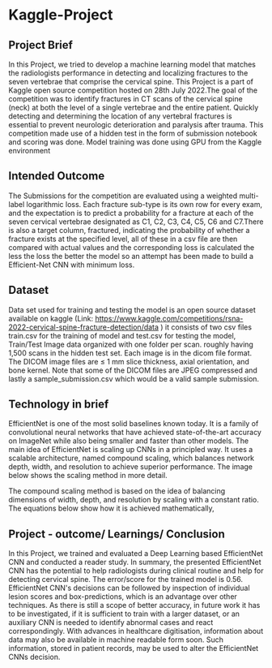 # Kaggle-Project
## Project Brief
In this Project, we tried to develop a machine learning model that matches the radiologists performance in detecting and localizing fractures to the seven vertebrae that comprise the cervical spine. This Project is a part of Kaggle open source competition hosted on 28th July 2022.The goal of the competition was to identify fractures in CT scans of the cervical spine (neck) at both the level of a single vertebrae and the entire patient. Quickly detecting and determining the location of any vertebral fractures is essential to prevent neurologic deterioration and paralysis after trauma. This competition made use of a  hidden test in the form of submission notebook and scoring was done. Model training was done using GPU from the Kaggle environment 
## Intended Outcome
The Submissions for the competition are evaluated using a weighted multi-label logarithmic loss. Each fracture sub-type is its own row for every exam, and the expectation is to predict a probability for a fracture at each of the seven cervical vertebrae designated as C1, C2, C3, C4, C5, C6 and C7.There is also a target column, fractured, indicating the probability of whether a fracture exists at the specified level, all of these in a csv file are then compared with actual values and the corresponding loss is calculated the less the loss the better the model so an attempt has been made to build a Efficient-Net CNN with minimum loss.
## Dataset
Data set used for training and testing the model is an open source dataset available on kaggle (Link: https://www.kaggle.com/competitions/rsna-2022-cervical-spine-fracture-detection/data ) it consists of two csv files train.csv for the training of model and test.csv for testing the model, Train/Test Image data organized with one folder per scan. roughly  having 1,500 scans in the hidden test set. Each image is in the dicom file format. The DICOM image files are ≤ 1 mm slice thickness, axial orientation, and bone kernel. Note that some of the DICOM files are JPEG compressed and lastly a sample_submission.csv which would be a valid sample submission.
## Technology in brief
EfficientNet is one of the most solid baselines known today. It is a family of convolutional neural networks that have achieved state-of-the-art accuracy on ImageNet while also being smaller and faster than other models. The main idea of EfficientNet is scaling up CNNs in a principled way. It uses a scalable architecture, named compound scaling, which balances network depth, width, and resolution to achieve superior performance. The image below shows the scaling method in more detail.


The compound scaling method is based on the idea of balancing dimensions of width, depth, and resolution by scaling with a constant ratio. The equations below show how it is achieved mathematically,


## Project - outcome/ Learnings/ Conclusion
In this Project, we trained and evaluated a Deep Learning based EfficientNet CNN and conducted a reader study. In summary, the presented EfficientNet CNN has the potential to help radiologists during clinical routine and help for detecting cervical spine. The error/score for the trained model is 0.56. EfficientNet CNN's decisions can be followed by inspection of individual lesion scores and box-predictions, which is an advantage over other techniques. As there is still a scope of better accuracy, in future work it has to be investigated, if it is sufficient to train with a larger dataset, or an auxiliary CNN is needed to identify abnormal cases and react correspondingly. With advances in healthcare digitisation, information about data  may also be available in machine readable form soon. Such information, stored in patient records, may be used to alter the EfficientNet CNNs decision.



